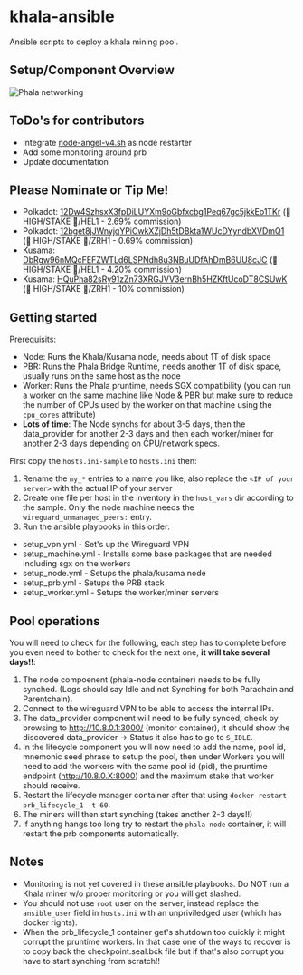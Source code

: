 ﻿# khala-ansible
Ansible scripts to deploy a khala mining pool.

## Setup/Component Overview

![Phala networking](https://user-images.githubusercontent.com/688267/164886024-fbada31e-fb01-4a66-9b1e-c534d1167ac5.svg)

## ToDo's for contributors

- Integrate [node-angel-v4.sh](https://github.com/zaqhack/crypto-tools/blob/main/bash/node-angel-v4.sh) as node restarter
- Add some monitoring around prb
- Update documentation

## Please Nominate or Tip Me!

* Polkadot: [12Dw4SzhsxX3fpDiLUYXm9oGbfxcbg1Peq67gc5jkkEo1TKr](https://polkadot.subscan.io/waiting/12Dw4SzhsxX3fpDiLUYXm9oGbfxcbg1Peq67gc5jkkEo1TKr) (🍁 HIGH/STAKE 🥩/HEL1 - 2.69% commission)
* Polkadot: [12bget8jJWnyjqYPiCwkXZjDh5tDBkta1WUcDYyndbXVDmQ1](https://polkadot.subscan.io/waiting/12bget8jJWnyjqYPiCwkXZjDh5tDBkta1WUcDYyndbXVDmQ1) (🍁 HIGH/STAKE 🥩/ZRH1 - 0.69% commission)
* Kusama: [DbRgw96nMQcFEFZWTLd6LSPNdh8u3NBuUDfAhDmB6UU8cJC](https://thousand-validators.kusama.network/#/leaderboard/DbRgw96nMQcFEFZWTLd6LSPNdh8u3NBuUDfAhDmB6UU8cJC) (🍁 HIGH/STAKE 🥩/HEL1 - 4.20% commission)
* Kusama: [HQuPha82sRy91zZn73XRGJVV3ernBh5HZKftUcoDT8CSUwK](https://thousand-validators.kusama.network/#/leaderboard/HQuPha82sRy91zZn73XRGJVV3ernBh5HZKftUcoDT8CSUwK) (🍁 HIGH/STAKE 🥩/ZRH1 - 10% commission)

## Getting started

Prerequisits:

*  Node: Runs the Khala/Kusama node, needs about 1T of disk space
*  PBR: Runs the Phala Bridge Runtime, needs another 1T of disk space, usually runs on the same host as the node
*  Worker: Runs the Phala pruntime, needs SGX compatibility (you can run a worker on the same machine like Node & PBR but make sure to reduce the number of CPUs used by the worker on that machine using the `cpu_cores` attribute)
*  **Lots of time**: The Node synchs for about 3-5 days, then the data_provider for another 2-3 days and then each worker/miner for another 2-3 days depending on CPU/network specs.

First copy the `hosts.ini-sample` to `hosts.ini` then:

1.  Rename the `my_*` entries to a name you like, also replace the `<IP of your server>` with the actual IP of your server
1.  Create one file per host in the inventory in the `host_vars` dir according to the sample. Only the node machine needs the `wireguard_unmanaged_peers:` entry.
1.  Run the ansible playbooks in this order:

- setup_vpn.yml - Set's up the Wireguard VPN
- setup_machine.yml - Installs some base packages that are needed including sgx on the workers
- setup_node.yml - Setups the phala/kusama node
- setup_prb.yml - Setups the PRB stack
- setup_worker.yml - Setups the worker/miner servers

## Pool operations

You will need to check for the following, each step has to complete before you even need to bother to check for the next one, **it will take several days!!**:

1.  The node compoenent (phala-node container) needs to be fully synched. (Logs should say Idle and not Synching for both Parachain and Parentchain).
1.  Connect to the wireguard VPN to be able to access the internal IPs.
1.  The data_provider component will need to be fully synced, check by browsing to http://10.8.0.1:3000/ (monitor container), it should show the discovered data_provider -> Status it also has to go to `S_IDLE`.
1.  In the lifecycle component you will now need to add the name, pool id, mnemonic seed phrase to setup the pool, then under Workers you will need to add the workers with the same pool id (pid), the pruntime endpoint (http://10.8.0.X:8000) and the maximum stake that worker should receive.
1.  Restart the lifecycle manager container after that using `docker restart prb_lifecycle_1 -t 60`.
1.  The miners will then start synching (takes another 2-3 days!!)
1.  If anything hangs too long try to restart the `phala-node` container, it will restart the prb components automatically.

## Notes

- Monitoring is not yet covered in these ansible playbooks. Do NOT run a Khala miner w/o proper monitoring or you will get slashed.
- You should not use `root` user on the server, instead replace the `ansible_user` field in `hosts.ini` with an unpriviledged user (which has docker rights).
- When the prb_lifecycle_1 container get's shutdown too quickly it might corrupt the pruntime workers. In that case one of the ways to recover is to copy back the checkpoint.seal.bck file but if that's also corrupt you have to start synching from scratch!!